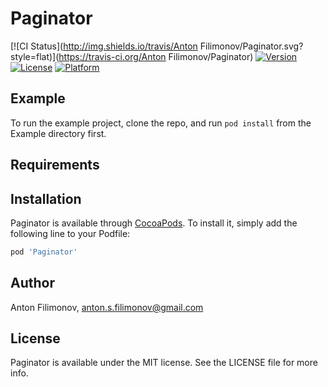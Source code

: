 # Paginator

[![CI Status](http://img.shields.io/travis/Anton Filimonov/Paginator.svg?style=flat)](https://travis-ci.org/Anton Filimonov/Paginator)
[![Version](https://img.shields.io/cocoapods/v/Paginator.svg?style=flat)](http://cocoapods.org/pods/Paginator)
[![License](https://img.shields.io/cocoapods/l/Paginator.svg?style=flat)](http://cocoapods.org/pods/Paginator)
[![Platform](https://img.shields.io/cocoapods/p/Paginator.svg?style=flat)](http://cocoapods.org/pods/Paginator)

## Example

To run the example project, clone the repo, and run `pod install` from the Example directory first.

## Requirements

## Installation

Paginator is available through [CocoaPods](http://cocoapods.org). To install
it, simply add the following line to your Podfile:

```ruby
pod 'Paginator'
```

## Author

Anton Filimonov, anton.s.filimonov@gmail.com

## License

Paginator is available under the MIT license. See the LICENSE file for more info.

